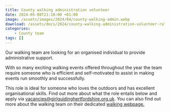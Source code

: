 ```yaml
---
title: County walking administration volunteer
date: 2024-05-08T21:18:00 +01:00
image: /assets/images/2024/04/county-walking-admin.webp
download: /assets/docs/2024/county-walking-administration-volunteer-role-description.pdf
categories: 
    - County team
tags: []
---
```

Our walking team are looking for an organised individual to provide administrative support.

With so many exciting walking events offered throughout the year the team require someone who is efficient and self-motivated to assist in making events run smoothly and successfully.

This role is ideal for someone who loves the outdoors and has excellent organisational skills. Find out more about what the role entails below and apply via <vacancies@girlguidinghertfordshire.org.uk>. You can also find out more about the walking team on their dedicated [walking webpage.](/what-we-do/outdoor/walking/)
